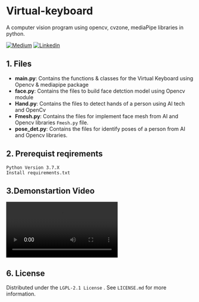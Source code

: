 # Virtual-keyboard
A computer vision program using opencv, cvzone, mediaPipe libraries in python.

[![Medium][medium-shield]][medium-url]
[![Linkedin][linkedin-shield]][linkedin-url]

<!-- files -->
## 1. Files
* **main.py**: Contains the functions & classes for the Virtual Keyboard using Opencv & mediapipe package
* **face.py**: Contains the files to build face detction model using Opencv module
* **Hand.py**: Contains the files to detect hands of a person using AI tech and OpenCv
* **Fmesh.py**: Contains the files for implement face mesh from AI and Opencv libraries ``Fmesh.py`` file.
* **pose_det.py**: Contains the files for identify poses of a person from AI and Opencv libraries.

## 2. Prerequist reqirements 
```
Python Version 3.7.X
Install requirements.txt 

```
## 3.Demonstartion Video
![Demo](https://github.com/Pandula1234/Flask-Projects-Dcau/blob/main/Virtual%20Keyboards/Asset/Virtual%20Keyboard.mp4)

<!-- license -->
## 6. License
Distributed under the ``LGPL-2.1 License`` . See ``LICENSE.md`` for more information.

<!-- MARKDOWN LINKS & IMAGES -->
[medium-shield]: https://img.shields.io/badge/medium-%2312100E.svg?&style=for-the-badge&logo=medium&logoColor=white
[medium-url]: https://wpandulap.medium.com/
[linkedin-shield]: https://img.shields.io/badge/linkedin-%230077B5.svg?&style=for-the-badge&logo=linkedin&logoColor=white
[linkedin-url]: http://www.linkedin.com/in/pandula-p-300776185


